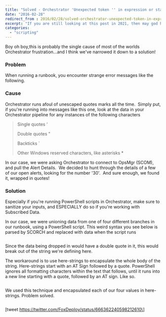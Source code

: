 ```yaml
---
title: "Solved - Orchestrator 'Unexpected token '' in expression or statement'"
date: "2016-02-28"
redirect_from : 2016/02/28/solved-orchestrator-unexpected-token-in-expression-or-statement
excerpt: "If you are still looking at this post in 2021, then may god have mercy on your soul"
categories: 
  - "scripting"
---
```


Boy oh boy,this is probably the single cause of most of the worlds Orchestrator frustration...and I think we've narrowed it down to a solution!

### Problem

When running a runbook, you encounter strange error messages like the following.



### Cause

Orchestrator runs afoul of unescaped quotes marks all the time.  Simply put, if you're running into messages like this one, look at the data in your Orchestrator pipeline for any instances of the following characters

> Single quotes '
> 
> Double quotes "
> 
> Backticks \`
> 
> Other Windows reserved characters, like asterisks \*

In our case, we were asking Orchestrator to connect to OpsMgr (SCOM), and pull the Alert Details.  We decided to hunt through the details of a few of our open alerts, looking for the number '30'.  And sure enough, we found it, wrapped in quotes!



### Solution

Especially if you're running PowerShell scripts in Orchestrator, make sure to sanitize your inputs, and ESPECIALLY do so if you're working with Subscribed Data.

In our case, we were unioning data from one of four different branches in our runbook, using a PowerShell script. This weird syntax you see below is parsed by SCORCH and replaced with data when the script runs

```powershell #alert could be in one of four subscribed data variable, grab them all, and only select the ones with a value $AlertDescription = "\\\`d.T.~Ed/{7A0178D7-4832-42E4-89B5-CDE1D78DAA21}.ManagementGroup\\\`d.T.~Ed/", "\\\`d.T.~Ed/{464D77D7-C726-4391-855D-EA601A859AD0}.ManagementGroup\\\`d.T.~Ed/", "\\\`d.T.~Ed/{D9229F99-59FE-4F00-9274-E13A1205D388}.ManagementGroup\\\`d.T.~Ed/", "\\\`d.T.~Ed/{5F4E8FAA-B737-4DEB-973D-09A6C4E5D8C2}.ManagementGroup\\\`d.T.~Ed/" | ForEach-Object {if ($\_) {$\_}} 
```

Since the data being dropped in would have a double quote in it, this would break out of the string we're defining here.

The workaround is to use here-strings to encapsulate the whole body of the string. Here-strings start with an AT Sign followed by a quote. PowerShell ignores all formatting characters within the text that follows, until it runs into a new line starting with a quote, followed by an AT sign. Like so.

```powershell @" Put anything here, and PowerShell will respect white-space and ignore special characters, like single or double quotes "@ 
```

We used this technique and encapsulated each of our four values in here-strings. Problem solved.

```powershell #alert could be in one of four subscribed data variable, grab them all, and only select the ones with a value $AlertDescription = @" \\\`d.T.~Ed/{7A0178D7-4832-42E4-89B5-CDE1D78DAA21}.Description\\\`d.T.~Ed/ "@, @" \\\`d.T.~Ed/{464D77D7-C726-4391-855D-EA601A859AD0}.Description\\\`d.T.~Ed/ "@, @" \\\`d.T.~Ed/{D9229F99-59FE-4F00-9274-E13A1205D388}.Description\\\`d.T.~Ed/ "@, @" \\\`d.T.~Ed/{5F4E8FAA-B737-4DEB-973D-09A6C4E5D8C2}.Description\\\`d.T.~Ed/ "@ | ForEach-Object {if ($\_) {$\_}} 
```

\[tweet https://twitter.com/FoxDeploy/status/666362240598212610\]
